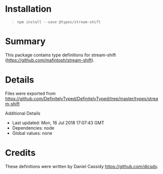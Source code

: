 # Installation
> `npm install --save @types/stream-shift`

# Summary
This package contains type definitions for stream-shift (https://github.com/mafintosh/stream-shift).

# Details
Files were exported from https://github.com/DefinitelyTyped/DefinitelyTyped/tree/master/types/stream-shift

Additional Details
 * Last updated: Mon, 16 Jul 2018 17:07:43 GMT
 * Dependencies: node
 * Global values: none

# Credits
These definitions were written by Daniel Cassidy <https://github.com/djcsdy>.
